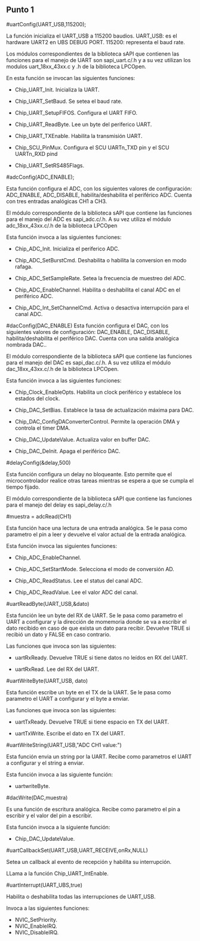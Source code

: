 ## Punto 1

#uartConfig(UART_USB,115200);

La función inicializa el UART_USB a 115200 baudios.
UART_USB: es el hardware UART2 en UBS DEBUG PORT.
115200: representa el baud rate.

Los módulos correspondientes de la biblioteca sAPI que contienen las funciones para el manejo de UART son sapi_uart.c/.h  y a su vez utilizan los modulos uart_18xx_43xx.c y .h de la biblioteca LPCOpen.

En esta función se invocan las siguientes funciones:

* Chip_UART_Init. Inicializa la UART.

* Chip_UART_SetBaud. Se setea el baud rate.

* Chip_UART_SetupFIFOS. Configura el UART FIFO.

* Chip_UART_ReadByte. Lee un byte del periferico UART.

* Chip_UART_TXEnable. Habilita la transmisión UART.

* Chip_SCU_PinMux. Configura el SCU UARTn_TXD pin y el SCU UARTn_RXD pind

* Chip_UART_SetRS485Flags.

#adcConfig(ADC_ENABLE);

Esta función configura el ADC, con los siguientes valores de configuración: ADC_ENABLE, ADC_DISABLE, habilita/deshabilita el periférico ADC.
Cuenta con tres entradas analógicas CH1 a CH3.

El módulo correspondiente de la biblioteca sAPI que contiene las funciones para el manejo del ADC es sapi_adc.c/.h. A su vez utiliza el  módulo adc_18xx_43xx.c/.h de la biblioteca LPCOpen

Esta función invoca a las siguientes funciones:

* Chip_ADC_Init. Inicializa el periferico ADC.

* Chip_ADC_SetBurstCmd. Deshabilita o habilita la conversion en modo rafaga. 

*  Chip_ADC_SetSampleRate. Setea la frecuencia de muestreo del ADC.

* Chip_ADC_EnableChannel. Habilita o deshabilita el canal ADC en el periférico ADC.

* Chip_ADC_Int_SetChannelCmd. Activa o desactiva interrupción para el canal ADC.

#dacConfig(DAC_ENABLE)
Esta función configura el DAC, con los siguientes valores de configuración: DAC_ENABLE, DAC_DISABLE, habilita/deshabilita el periférico DAC.
Cuenta con una salida analógica nombrada DAC..

El módulo correspondiente de la biblioteca sAPI que contiene las funciones para el manejo del DAC es sapi_dac.c/.h. A su vez utiliza el módulo dac_18xx_43xx.c/.h de la biblioteca LPCOpen.

Esta función invoca a las siguientes funciones:

* Chip_Clock_EnableOpts. Habilita un clock periférico y establece los estados del clock.

* Chip_DAC_SetBias. Establece la tasa de actualización máxima para DAC.

* Chip_DAC_ConfigDAConverterControl. Permite la operación DMA y controla el timer DMA.

* Chip_DAC_UpdateValue. Actualiza valor en buffer DAC.

* Chip_DAC_DeInit. Apaga el periférico DAC.

#delayConfig(&delay,500)

Esta función configura un delay no bloqueante. Esto permite que el microcontrolador realice otras tareas mientras se espera a que se cumpla el tiempo fijado.

El módulo correspondiente de la biblioteca sAPI que contiene las funciones para el manejo del delay es sapi_delay.c/.h

#muestra = adcRead(CH1)

Esta función hace una lectura de una entrada analógica. Se le pasa como parametro el pin a leer y devuelve el valor actual de la entrada analógica. 

Esta función invoca las siguientes funciones:

* Chip_ADC_EnableChannel.

* Chip_ADC_SetStartMode. Selecciona el modo de conversión AD.

* Chip_ADC_ReadStatus. Lee el status del canal ADC.

* Chip_ADC_ReadValue. Lee el valor ADC del canal.

#uartReadByte(UART_USB,&dato)

Esta función lee un byte del RX de UART. Se le pasa como parametro el UART a configurar y la dirección de momemoria donde se va a escribir el dato recibido en caso de que exista un dato para recibir. Devuelve TRUE si recibió un dato y FALSE en caso contrario.

Las funciones que invoca son las siguientes:

* uartRxReady. Devuelve TRUE si tiene datos no leídos en RX del UART.

* uartRxRead. Lee del RX del UART.

#uartWriteByte(UART_USB, dato)

Esta función escribe un byte en el TX de la UART. Se le pasa como parametro el UART a configurar y el byte a enviar.

Las funciones que invoca son las siguientes:

* uartTxReady. Devuelve TRUE si tiene espacio en TX del UART.

* uartTxWrite. Escribe el dato en TX del UART.

#uartWriteString(UART_USB,"ADC CH1 value:")

Esta función envia un string por la UART. Recibe como parametros el UART a configurar y el string a enviar. 

Esta función invoca a las siguiente función:

* uartwriteByte.

#dacWrite(DAC,muestra)

Es una función de escritura analógica. Recibe como parametro el pin a escribir y el valor del pin a escribir.

Esta función invoca a la siguiente función:

* Chip_DAC_UpdateValue.

#uartCallbackSet(UART_USB,UART_RECEIVE,onRx,NULL)

Setea un callback al evento de recepción y habilita su interrupción. 

LLama a la función Chip_UART_IntEnable.

#uartInterrupt(UART_UBS,true)

Habilita o deshabilita todas las interrupciones de UART_USB.

Invoca a las siguientes funciones:

* NVIC_SetPriority. 
* NVIC_EnableIRQ.
* NVIC_DisableIRQ.
